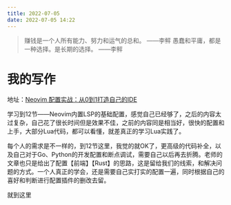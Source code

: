 ```yaml
---
title: 2022-07-05
date: 2022-07-05 14:22
---
```

> 赚钱是一个人所有能力、努力和运气的总和。 ——李鲆
> 愚蠢和平庸，都是一种选择。是长期的选择。 ——李鲆

# 我的写作
地址：[Neovim 配置实战：从0到1打造自己的IDE](https://juejin.cn/book/7051157342770954277/section/7075387053885620232)

学习到12节——Neovim内置LSP的基础配置，感觉自己已经够了，之后的内容太过复杂，自己花了很长时间但是效果不佳，之前的内容同是相当好，很快的配置和上手，大部分Lua代码，都可以看懂，就差真正的学习Lua实践了。 

每个人的需求是不一样的，到12节这里，我觉的就OK了，更高级的代码补全，以及自己对于Go、Python的开发配置和断点调试，需要自己以后再去折腾。老师的文章也只是给出了配置【前端】【Rust】的思路，这是留给我们的线索，和解决问题的方式。一个人真正的学会，还是需要自己实打实的配置一遍，同时根据自己的喜好和判断进行配置插件的删改去留。

就到这里